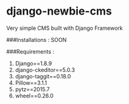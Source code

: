 # django-newbie-cms
Very simple CMS built with Django Framework

###Installations :
SOON

###Requirements :
1. Django==1.8.9
2. django-ckeditor==5.0.3
3. django-taggit==0.18.0
4. Pillow==3.1.1
5. pytz==2015.7
6. wheel==0.26.0
